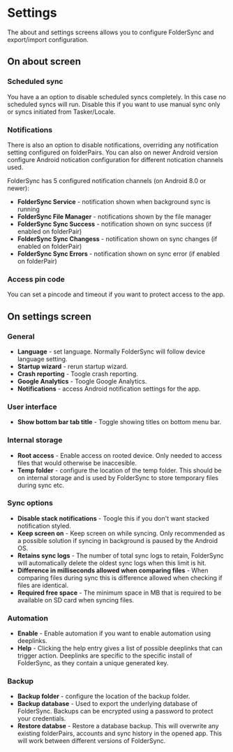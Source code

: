 # Settings

The about and settings screens allows you to configure FolderSync and export/import configuration.

## On about screen

### Scheduled sync
You have a an option to disable scheduled syncs completely. In this case no scheduled syncs will run. Disable this if you want to use manual sync only or syncs initiated from Tasker/Locale.

### Notifications
There is also an option to disable notifications, overriding any notification setting configured on folderPairs. You can also on newer Android version configure Android notication configuration for different notication channels used.

FolderSync has 5 configured notification channels (on Android 8.0 or newer):

* **FolderSync Service** - notification shown when background sync is running
* **FolderSync File Manager** - notifications shown by the file manager
* **FolderSync Sync Success** - notification shown on sync success (if enabled on folderPair)
* **FolderSync Sync Changess** - notification shown on sync changes (if enabled on folderPair)
* **FolderSync Sync Errors** - notification shown on sync error (if enabled on folderPair)

### Access pin code
You can set a pincode and timeout if you want to protect access to the app.

## On settings screen

### General

* **Language** - set language. Normally FolderSync will follow device language setting.
* **Startup wizard** - rerun startup wizard.
* **Crash reporting** - Toogle crash reporting.
* **Google Analytics** - Toogle Google Analytics.
* **Notifications** - access Android notification settings for the app.

### User interface

* **Show bottom bar tab title** - Toggle showing titles on bottom menu bar.

### Internal storage

* **Root access** - Enable access on rooted device. Only needed to access files that would otherwise be inaccesible.
* **Temp folder** - configure the location of the temp folder. This should be on internal storage and is used by FolderSync to store temporary files during sync etc.

### Sync options

* **Disable stack notifications** - Toogle this if you don't want stacked notification styled.
* **Keep screen on** - Keep screen on while syncing. Only recommended as a possible solution if syncing in background is paused by the Android OS.
* **Retains sync logs** - The number of total sync logs to retain, FolderSync will automatically delete the oldest sync logs when this limit is hit.
* **Difference in milliseconds allowed when comparing files** - When comparing files during sync this is difference allowed when checking if files are identical.
* **Required free space** - The minimum space in MB that is required to be available on SD card when syncing files.

### Automation

* **Enable** - Enable automation if you want to enable automation using deeplinks.
* **Help** - Clicking the help entry gives a list of possible deeplinks that can trigger action. Deeplinks are specific to the specific install of FolderSync, as they contain a unique generated key.

### Backup

* **Backup folder** - configure the location of the backup folder. 
* **Backup database** - Used to export the underlying database of FolderSync. Backups can be encrypted using a password to protect your credentials.
* **Restore databse** - Restore a database backup. This will overwrite any existing folderPairs, accounts and sync history in the opened app. This will work between different versions of FolderSync. 
